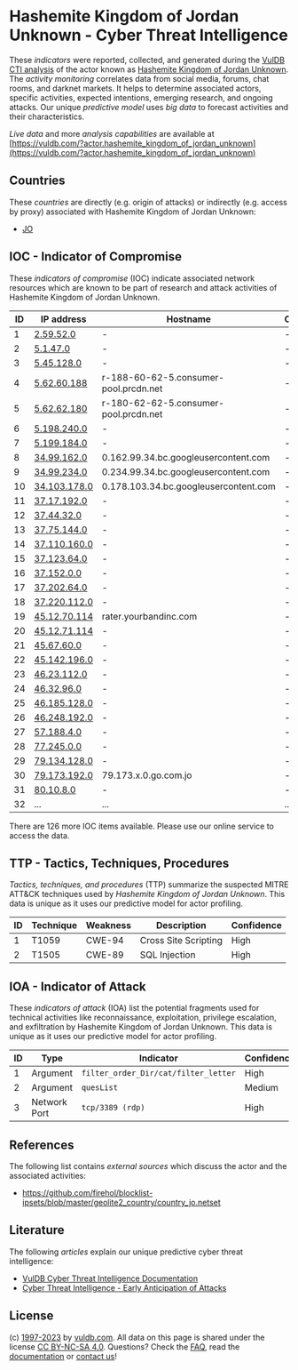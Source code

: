 # Hashemite Kingdom of Jordan Unknown - Cyber Threat Intelligence

These _indicators_ were reported, collected, and generated during the [VulDB CTI analysis](https://vuldb.com/?kb.cti) of the actor known as [Hashemite Kingdom of Jordan Unknown](https://vuldb.com/?actor.hashemite_kingdom_of_jordan_unknown). The _activity monitoring_ correlates data from social media, forums, chat rooms, and darknet markets. It helps to determine associated actors, specific activities, expected intentions, emerging research, and ongoing attacks. Our unique _predictive model_ uses _big data_ to forecast activities and their characteristics.

_Live data_ and more _analysis capabilities_ are available at [https://vuldb.com/?actor.hashemite_kingdom_of_jordan_unknown](https://vuldb.com/?actor.hashemite_kingdom_of_jordan_unknown)

## Countries

These _countries_ are directly (e.g. origin of attacks) or indirectly (e.g. access by proxy) associated with Hashemite Kingdom of Jordan Unknown:

* [JO](https://vuldb.com/?country.jo)

## IOC - Indicator of Compromise

These _indicators of compromise_ (IOC) indicate associated network resources which are known to be part of research and attack activities of Hashemite Kingdom of Jordan Unknown.

ID | IP address | Hostname | Campaign | Confidence
-- | ---------- | -------- | -------- | ----------
1 | [2.59.52.0](https://vuldb.com/?ip.2.59.52.0) | - | - | High
2 | [5.1.47.0](https://vuldb.com/?ip.5.1.47.0) | - | - | High
3 | [5.45.128.0](https://vuldb.com/?ip.5.45.128.0) | - | - | High
4 | [5.62.60.188](https://vuldb.com/?ip.5.62.60.188) | r-188-60-62-5.consumer-pool.prcdn.net | - | High
5 | [5.62.62.180](https://vuldb.com/?ip.5.62.62.180) | r-180-62-62-5.consumer-pool.prcdn.net | - | High
6 | [5.198.240.0](https://vuldb.com/?ip.5.198.240.0) | - | - | High
7 | [5.199.184.0](https://vuldb.com/?ip.5.199.184.0) | - | - | High
8 | [34.99.162.0](https://vuldb.com/?ip.34.99.162.0) | 0.162.99.34.bc.googleusercontent.com | - | Medium
9 | [34.99.234.0](https://vuldb.com/?ip.34.99.234.0) | 0.234.99.34.bc.googleusercontent.com | - | Medium
10 | [34.103.178.0](https://vuldb.com/?ip.34.103.178.0) | 0.178.103.34.bc.googleusercontent.com | - | Medium
11 | [37.17.192.0](https://vuldb.com/?ip.37.17.192.0) | - | - | High
12 | [37.44.32.0](https://vuldb.com/?ip.37.44.32.0) | - | - | High
13 | [37.75.144.0](https://vuldb.com/?ip.37.75.144.0) | - | - | High
14 | [37.110.160.0](https://vuldb.com/?ip.37.110.160.0) | - | - | High
15 | [37.123.64.0](https://vuldb.com/?ip.37.123.64.0) | - | - | High
16 | [37.152.0.0](https://vuldb.com/?ip.37.152.0.0) | - | - | High
17 | [37.202.64.0](https://vuldb.com/?ip.37.202.64.0) | - | - | High
18 | [37.220.112.0](https://vuldb.com/?ip.37.220.112.0) | - | - | High
19 | [45.12.70.114](https://vuldb.com/?ip.45.12.70.114) | rater.yourbandinc.com | - | High
20 | [45.12.71.114](https://vuldb.com/?ip.45.12.71.114) | - | - | High
21 | [45.67.60.0](https://vuldb.com/?ip.45.67.60.0) | - | - | High
22 | [45.142.196.0](https://vuldb.com/?ip.45.142.196.0) | - | - | High
23 | [46.23.112.0](https://vuldb.com/?ip.46.23.112.0) | - | - | High
24 | [46.32.96.0](https://vuldb.com/?ip.46.32.96.0) | - | - | High
25 | [46.185.128.0](https://vuldb.com/?ip.46.185.128.0) | - | - | High
26 | [46.248.192.0](https://vuldb.com/?ip.46.248.192.0) | - | - | High
27 | [57.188.4.0](https://vuldb.com/?ip.57.188.4.0) | - | - | High
28 | [77.245.0.0](https://vuldb.com/?ip.77.245.0.0) | - | - | High
29 | [79.134.128.0](https://vuldb.com/?ip.79.134.128.0) | - | - | High
30 | [79.173.192.0](https://vuldb.com/?ip.79.173.192.0) | 79.173.x.0.go.com.jo | - | High
31 | [80.10.8.0](https://vuldb.com/?ip.80.10.8.0) | - | - | High
32 | ... | ... | ... | ...

There are 126 more IOC items available. Please use our online service to access the data.

## TTP - Tactics, Techniques, Procedures

_Tactics, techniques, and procedures_ (TTP) summarize the suspected MITRE ATT&CK techniques used by _Hashemite Kingdom of Jordan Unknown_. This data is unique as it uses our predictive model for actor profiling.

ID | Technique | Weakness | Description | Confidence
-- | --------- | -------- | ----------- | ----------
1 | T1059 | CWE-94 | Cross Site Scripting | High
2 | T1505 | CWE-89 | SQL Injection | High

## IOA - Indicator of Attack

These _indicators of attack_ (IOA) list the potential fragments used for technical activities like reconnaissance, exploitation, privilege escalation, and exfiltration by Hashemite Kingdom of Jordan Unknown. This data is unique as it uses our predictive model for actor profiling.

ID | Type | Indicator | Confidence
-- | ---- | --------- | ----------
1 | Argument | `filter_order_Dir/cat/filter_letter` | High
2 | Argument | `quesList` | Medium
3 | Network Port | `tcp/3389 (rdp)` | High

## References

The following list contains _external sources_ which discuss the actor and the associated activities:

* https://github.com/firehol/blocklist-ipsets/blob/master/geolite2_country/country_jo.netset

## Literature

The following _articles_ explain our unique predictive cyber threat intelligence:

* [VulDB Cyber Threat Intelligence Documentation](https://vuldb.com/?kb.cti)
* [Cyber Threat Intelligence - Early Anticipation of Attacks](https://www.scip.ch/en/?labs.20201022)

## License

(c) [1997-2023](https://vuldb.com/?kb.changelog) by [vuldb.com](https://vuldb.com/?kb.about). All data on this page is shared under the license [CC BY-NC-SA 4.0](https://creativecommons.org/licenses/by-nc-sa/4.0/). Questions? Check the [FAQ](https://vuldb.com/?kb.faq), read the [documentation](https://vuldb.com/?kb) or [contact us](https://vuldb.com/?contact)!
